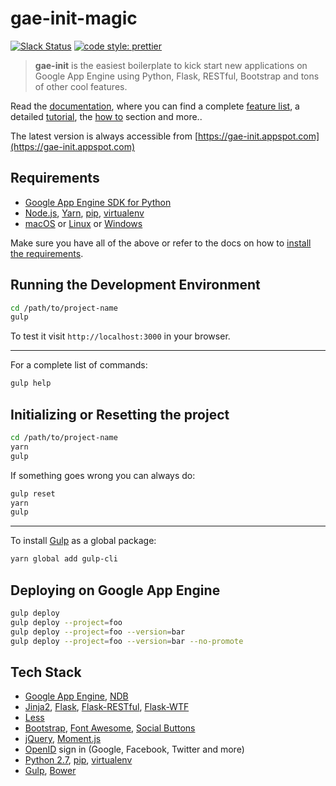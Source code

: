 # gae-init-magic

[![Slack Status](https://gae-init-slack.herokuapp.com/badge.svg)](https://gae-init-slack.herokuapp.com) [![code style: prettier](https://img.shields.io/badge/code_style-prettier-ff69b4.svg)](https://github.com/prettier/prettier)

> **gae-init** is the easiest boilerplate to kick start new applications on Google App Engine using Python, Flask, RESTful, Bootstrap and tons of other cool features.

Read the [documentation][], where you can find a complete [feature list][], a detailed [tutorial][], the [how to][] section and more..

The latest version is always accessible from [https://gae-init.appspot.com](https://gae-init.appspot.com)

## Requirements

- [Google App Engine SDK for Python][]
- [Node.js][], [Yarn][], [pip][], [virtualenv][]
- [macOS][] or [Linux][] or [Windows][]

Make sure you have all of the above or refer to the docs on how to [install the requirements](http://docs.gae-init.appspot.com/requirement/).

## Running the Development Environment

```bash
cd /path/to/project-name
gulp
```

To test it visit `http://localhost:3000` in your browser.

---

For a complete list of commands:

```bash
gulp help
```

## Initializing or Resetting the project

```bash
cd /path/to/project-name
yarn
gulp
```

If something goes wrong you can always do:

```bash
gulp reset
yarn
gulp
```

---

To install [Gulp][] as a global package:

```bash
yarn global add gulp-cli
```

## Deploying on Google App Engine

```bash
gulp deploy
gulp deploy --project=foo
gulp deploy --project=foo --version=bar
gulp deploy --project=foo --version=bar --no-promote
```

## Tech Stack

- [Google App Engine][], [NDB][]
- [Jinja2][], [Flask][], [Flask-RESTful][], [Flask-WTF][]
- [Less][]
- [Bootstrap][], [Font Awesome][], [Social Buttons][]
- [jQuery][], [Moment.js][]
- [OpenID][] sign in (Google, Facebook, Twitter and more)
- [Python 2.7][], [pip][], [virtualenv][]
- [Gulp][], [Bower][]

[bootstrap]: http://getbootstrap.com/
[bower]: http://bower.io/
[documentation]: http://docs.gae-init.appspot.com
[feature list]: http://docs.gae-init.appspot.com/features/
[flask-restful]: https://flask-restful.readthedocs.org
[flask-wtf]: https://flask-wtf.readthedocs.org
[flask]: http://flask.pocoo.org/
[font awesome]: http://fortawesome.github.com/Font-Awesome/
[google app engine sdk for python]: https://developers.google.com/appengine/downloads
[google app engine]: https://developers.google.com/appengine/
[gulp]: http://gulpjs.com
[how to]: http://docs.gae-init.appspot.com/howto/
[jinja2]: http://jinja.pocoo.org/docs/
[jquery]: https://jquery.com/
[less]: http://lesscss.org/
[linux]: http://www.ubuntu.com
[macos]: http://www.apple.com/macos/
[moment.js]: http://momentjs.com/
[ndb]: https://developers.google.com/appengine/docs/python/ndb/
[node.js]: http://nodejs.org/
[openid]: http://en.wikipedia.org/wiki/OpenID
[pip]: http://www.pip-installer.org/
[python 2.7]: https://developers.google.com/appengine/docs/python/python27/using27
[social buttons]: http://lipis.github.io/bootstrap-social/
[tutorial]: http://docs.gae-init.appspot.com/tutorial/
[virtualenv]: http://www.virtualenv.org/
[windows]: http://windows.microsoft.com/
[yarn]: https://yarnpkg.com/

